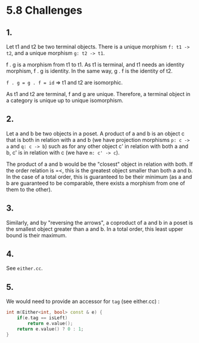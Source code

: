 # 5.8 Challenges

## 1.
Let t1 and t2 be two terminal objects. There is a unique morphism `f: t1 -> t2`, and a unique morphism `g: t2 -> t1`.

f . g is a morphism from t1 to t1. As t1 is terminal, and t1 needs an identity morphism, f . g is identity.
In the same way, g . f is the identity of t2.

`f . g = g . f = id` => t1 and t2 are isomorphic.

As t1 and t2 are terminal, f and g are unique. Therefore, a terminal object in a category is unique up to unique isomorphism.

## 2.
Let a and b be two objects in a poset. A product of a and b is an object c that is both in relation with a and b (we have projection morphisms
`p: c -> a` and `q: c -> b`) such as for any other object c' in relation with both a and b, c' is in relation with c (we have `m: c' -> c`).

The product of a and b would be the "closest" object in relation with both. If the order relation is =<, this is the greatest object
smaller than both a and b. In the case of a total order, this is guaranteed to be their minimum (as a and b are guaranteed to be comparable, there
exists a morphism from one of them to the other).

[//]: # (Embedding => non-surjective)
[//]: # (Collapsing => non-injective)

## 3.
Similarly, and by "reversing the arrows", a coproduct of a and b in a poset is the smallest object greater than a and b. In a total order, this
least upper bound is their maximum.

## 4.
See `either.cc`.

## 5.
We would need to provide an accessor for `tag` (see either.cc) :
```c++
int m(Either<int, bool> const & e) {
    if(e.tag == isLeft)
        return e.value();
    return e.value() ? 0 : 1;
}
```